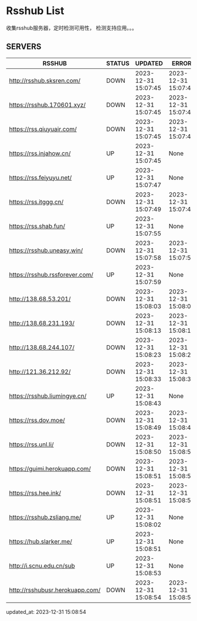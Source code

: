 # Rsshub List

收集rsshub服务器，定时检测可用性， 检测支持应用。。。


## SERVERS

|  RSSHUB   | STATUS  | UPDATED  | ERROR  | TWITTER |  
|  ----  | ----  | ----  | ----  | ---- |  
| http://rsshub.sksren.com/ | DOWN | 2023-12-31 15:07:45 | 2023-12-31 15:07:45 |  
| https://rsshub.170601.xyz/ | DOWN | 2023-12-31 15:07:45 | 2023-12-31 15:07:45 |  
| https://rss.qiuyuair.com/ | DOWN | 2023-12-31 15:07:45 | 2023-12-31 15:07:45 |  
| https://rss.injahow.cn/ | UP | 2023-12-31 15:07:45 | None ||  
| https://rss.feiyuyu.net/ | UP | 2023-12-31 15:07:47 | None ||  
| https://rss.itggg.cn/ | DOWN | 2023-12-31 15:07:49 | 2023-12-31 15:07:49 |  
| https://rss.shab.fun/ | UP | 2023-12-31 15:07:55 | None ||  
| https://rsshub.uneasy.win/ | DOWN | 2023-12-31 15:07:58 | 2023-12-31 15:07:58 |  
| https://rsshub.rssforever.com/ | UP | 2023-12-31 15:07:59 | None ||  
| http://138.68.53.201/ | DOWN | 2023-12-31 15:08:03 | 2023-12-31 15:08:03 |  
| http://138.68.231.193/ | DOWN | 2023-12-31 15:08:13 | 2023-12-31 15:08:13 |  
| http://138.68.244.107/ | DOWN | 2023-12-31 15:08:23 | 2023-12-31 15:08:23 |  
| http://121.36.212.92/ | DOWN | 2023-12-31 15:08:33 | 2023-12-31 15:08:33 |  
| https://rsshub.liumingye.cn/ | UP | 2023-12-31 15:08:43 | None ||  
| https://rss.dov.moe/ | DOWN | 2023-12-31 15:08:49 | 2023-12-31 15:08:49 |  
| https://rss.unl.li/ | DOWN | 2023-12-31 15:08:50 | 2023-12-31 15:08:50 |  
| https://guimi.herokuapp.com/ | DOWN | 2023-12-31 15:08:51 | 2023-12-31 15:08:51 |  
| https://rss.hee.ink/ | DOWN | 2023-12-31 15:08:51 | 2023-12-31 15:08:51 |  
| https://rsshub.zsliang.me/ | UP | 2023-12-31 15:08:02 | None |OK|  
| https://hub.slarker.me/ | UP | 2023-12-31 15:08:51 | None ||  
| http://i.scnu.edu.cn/sub | UP | 2023-12-31 15:08:53 | None ||  
| http://rsshubusr.herokuapp.com/ | DOWN | 2023-12-31 15:08:54 | 2023-12-31 15:08:54 |  
  

updated_at: 2023-12-31 15:08:54  
